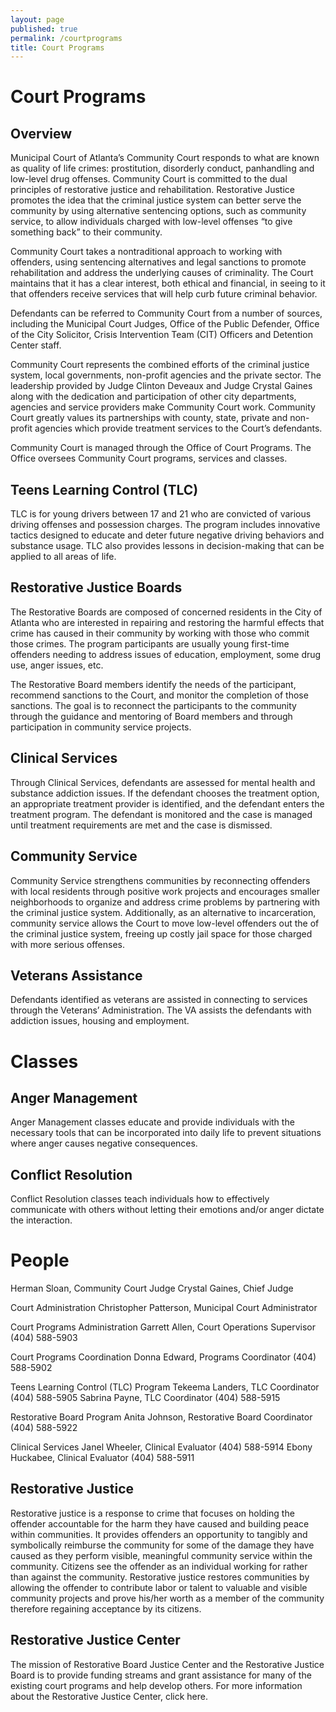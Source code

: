 ```yaml
---
layout: page
published: true
permalink: /courtprograms
title: Court Programs
---
```


# Court Programs

## Overview

Municipal Court of Atlanta’s Community Court responds to what are known as quality of life crimes: prostitution, disorderly conduct, panhandling and low-level drug offenses. Community Court is committed to the dual principles of restorative justice and rehabilitation. Restorative Justice promotes the idea that the criminal justice system can better serve the community by using alternative sentencing options, such as community service, to allow individuals charged with low-level offenses “to give something back” to their community.

Community Court takes a nontraditional approach to working with offenders, using sentencing alternatives and legal sanctions to promote rehabilitation and address the underlying causes of criminality. The Court maintains that it has a clear interest, both ethical and financial, in seeing to it that offenders receive services that will help curb future criminal behavior.

Defendants can be referred to Community Court from a number of sources, including the Municipal Court Judges, Office of the Public Defender, Office of the City Solicitor, Crisis Intervention Team (CIT) Officers and Detention Center staff.

Community Court represents the combined efforts of the criminal justice system, local governments, non-profit agencies and the private sector. The leadership provided by Judge Clinton Deveaux and Judge Crystal Gaines along with the dedication and participation of other city departments, agencies and service providers make Community Court work. Community Court greatly values its partnerships with county, state, private and non-profit agencies which provide treatment services to the Court’s defendants.

Community Court is managed through the Office of Court Programs. The Office oversees Community Court programs, services and classes.

## Teens Learning Control (TLC)

TLC is for young drivers between 17 and 21 who are convicted of various driving offenses and possession charges. The program includes innovative tactics designed to educate and deter future negative driving behaviors and substance usage. TLC also provides lessons in decision-making that can be applied to all areas of life.

## Restorative Justice Boards

The Restorative Boards are composed of concerned residents in the City of Atlanta who are interested in repairing and restoring the harmful effects that crime has caused in their community by working with those who commit those crimes. The program participants are usually young first-time offenders needing to address issues of education, employment, some drug use, anger issues, etc.

The Restorative Board members identify the needs of the participant, recommend sanctions to the Court, and monitor the completion of those sanctions. The goal is to reconnect the participants to the community through the guidance and mentoring of Board members and through participation in community service projects. 

## Clinical Services

Through Clinical Services, defendants are assessed for mental health and substance addiction issues. If the defendant chooses the treatment option, an appropriate treatment provider is identified, and the defendant enters the treatment program. The defendant is monitored and the case is managed until treatment requirements are met and the case is dismissed.

## Community Service

Community Service strengthens communities by reconnecting offenders with local residents through positive work projects and encourages smaller neighborhoods to organize and address crime problems by partnering with the criminal justice system. Additionally, as an alternative to incarceration, community service allows the Court to move low-level offenders out the of the criminal justice system, freeing up costly jail space for those charged with more serious offenses. 

## Veterans Assistance 

Defendants identified as veterans are assisted in connecting to services through the Veterans’ Administration. The VA assists the defendants with addiction issues, housing and employment. 


# Classes

## Anger Management

Anger Management classes educate and provide individuals with the necessary tools that can be incorporated into daily life to prevent situations where anger causes negative consequences.

## Conflict Resolution

Conflict Resolution classes teach individuals how to effectively communicate with others without letting their emotions and/or anger dictate the interaction. 

# People

Herman Sloan, Community Court Judge
Crystal Gaines, Chief Judge

Court Administration
Christopher Patterson, Municipal Court Administrator 

Court Programs Administration 
Garrett Allen, Court Operations Supervisor (404) 588-5903

Court Programs Coordination
Donna Edward, Programs Coordinator (404) 588-5902

Teens Learning Control (TLC) Program
Tekeema Landers, TLC Coordinator (404) 588-5905
Sabrina Payne, TLC Coordinator (404) 588-5915

Restorative Board Program
Anita Johnson, Restorative Board Coordinator (404) 588-5922

Clinical Services
Janel Wheeler, Clinical Evaluator (404) 588-5914
Ebony Huckabee, Clinical Evaluator (404) 588-5911 

## Restorative Justice

Restorative justice is a response to crime that focuses on holding the offender accountable for the harm they have caused and building peace within communities. It provides offenders an opportunity to tangibly and symbolically reimburse the community for some of the damage they have caused as they perform visible, meaningful community service within the community. Citizens see the offender as an individual working for rather than against the community. Restorative justice restores communities by allowing the offender to contribute labor or talent to valuable and visible community projects and prove his/her worth as a member of the community therefore regaining acceptance by its citizens. 

## Restorative Justice Center

The mission of Restorative Board Justice Center and the Restorative Justice Board is to provide funding streams and grant assistance for many of the existing court programs and help develop others. For more information about the Restorative Justice Center, click here.